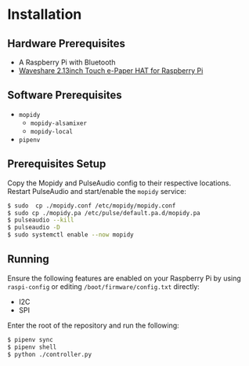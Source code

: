 # Installation

## Hardware Prerequisites

* A Raspberry Pi with Bluetooth
* [Waveshare 2.13inch Touch e-Paper HAT for Raspberry Pi](https://www.waveshare.com/2.13inch-touch-e-paper-hat.htm)

## Software Prerequisites

* `mopidy`
  * `mopidy-alsamixer`
  * `mopidy-local`
* `pipenv`

## Prerequisites Setup
Copy the Mopidy and PulseAudio config to their respective locations. Restart PulseAudio and start/enable the `mopidy` service:

```sh
$ sudo  cp ./mopidy.conf /etc/mopidy/mopidy.conf
$ sudo cp ./mopidy.pa /etc/pulse/default.pa.d/mopidy.pa
$ pulseaudio --kill
$ pulseaudio -D
$ sudo systemctl enable --now mopidy
```

## Running
Ensure the following features are enabled on your Raspberry Pi by using `raspi-config` or editing `/boot/firmware/config.txt` directly:

* I2C
* SPI

Enter the root of the repository and run the following:

```sh
$ pipenv sync
$ pipenv shell
$ python ./controller.py
```
